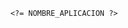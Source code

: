 <?= NOMBRE_APLICACION ?>
   <?php
            "Hola, soy un script colado de PHP";
        ?> <!-- este script NO se visualiza en el la página web, ya que php trabaja en el servidor -->
        <?= NOMBRE_APLICACION ?>
